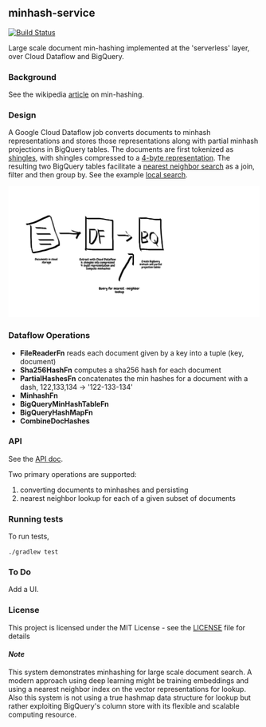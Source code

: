 minhash-service
----


[![Build Status](https://travis-ci.org/4d55397500/dataflow-minhash.svg?branch=master)](https://travis-ci.org/4d55397500/minhash-service)


Large scale document min-hashing implemented at the 'serverless' layer, over Cloud Dataflow and BigQuery.

### Background
See the wikipedia [article](https://en.wikipedia.org/wiki/MinHash) on min-hashing.

### Design
A Google Cloud Dataflow job converts documents to minhash representations and stores those representations along with partial minhash projections in BigQuery tables.  The documents are first tokenized as [shingles](https://github.com/4d55397500/minhash-service/blob/9d9dae3508e8859527f47f67de27fc4bc2e19f29/src/main/kotlin/MinHash.kt#L313-L318), with shingles compressed to a [4-byte representation](https://github.com/4d55397500/minhash-service/blob/9d9dae3508e8859527f47f67de27fc4bc2e19f29/src/main/kotlin/MinHash.kt#L324-L326). The resulting two BigQuery tables facilitate a [nearest neighbor search](https://github.com/4d55397500/minhash-service/blob/9d9dae3508e8859527f47f67de27fc4bc2e19f29/src/main/kotlin/LocalSearch.kt#L14-L31) as a join, filter and then group by. See the example [local search](./docs/local_search.md).


![Architecture](./minhash_architecture.png)

### Dataflow Operations

* **FileReaderFn** reads each document given by a key into a tuple (key, document)
* **Sha256HashFn** computes a sha256 hash for each document
* **PartialHashesFn** concatenates the min hashes for a document with a dash, 122,133,134 -> '122-133-134'
* **MinhashFn**
* **BigQueryMinHashTableFn**
* **BigQueryHashMapFn**
* **CombineDocHashes** 

### API
See the [API doc](docs/api.md).

Two primary operations are supported:
 1) converting documents to minhashes and persisting
 2) nearest neighbor lookup for each of a given subset of documents


 
### Running tests
To run tests,
```
./gradlew test
```

### To Do
Add a UI.

### License

This project is licensed under the MIT License - see the [LICENSE](LICENSE) file for details


#### *Note*
This system demonstrates minhashing for large scale document search. A modern approach using deep learning might be training embeddings and using a nearest neighbor index on the vector representations for lookup. Also this system is not using a true hashmap data structure for lookup but rather exploiting BigQuery's column store with its flexible and scalable computing resource. 


